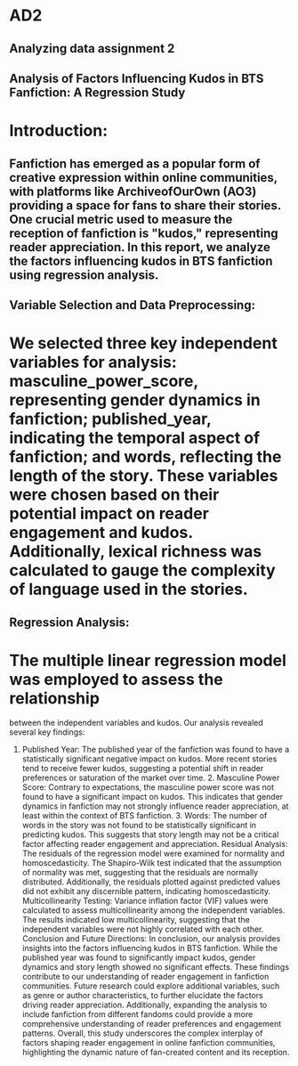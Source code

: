 # AD2

## Analyzing data assignment 2

## Analysis of Factors Influencing Kudos in BTS Fanfiction: A Regression Study

# Introduction:

## Fanfiction has emerged as a popular form of creative expression within online communities, with platforms like ArchiveofOurOwn (AO3) providing a space for fans to share their stories. One crucial metric used to measure the reception of fanfiction is "kudos," representing reader appreciation. In this report, we analyze the factors influencing kudos in BTS fanfiction using regression analysis.

## Variable Selection and Data Preprocessing:

# We selected three key independent variables for analysis: masculine_power_score, representing gender dynamics in fanfiction; published_year, indicating the temporal aspect of fanfiction; and words, reflecting the length of the story. These variables were chosen based on their potential impact on reader engagement and kudos. Additionally, lexical richness was calculated to gauge the complexity of language used in the stories. 

## Regression Analysis:

# The multiple linear regression model was employed to assess the relationship
between the independent variables and kudos. Our analysis revealed several key
findings:
1. Published Year: The published year of the fanfiction was found to have a
statistically significant negative impact on kudos. More recent stories tend to receive
fewer kudos, suggesting a potential shift in reader preferences or saturation of the
market over time. 2. Masculine Power Score: Contrary to expectations, the masculine power
score was not found to have a significant impact on kudos. This indicates that gender
dynamics in fanfiction may not strongly influence reader appreciation, at least within
the context of BTS fanfiction. 3. Words: The number of words in the story was not found to be statistically
significant in predicting kudos. This suggests that story length may not be a critical
factor affecting reader engagement and appreciation. Residual Analysis:
The residuals of the regression model were examined for normality and
homoscedasticity. The Shapiro-Wilk test indicated that the assumption of normality
was met, suggesting that the residuals are normally distributed. Additionally, the
residuals plotted against predicted values did not exhibit any discernible pattern,
indicating homoscedasticity. Multicollinearity Testing:
Variance inflation factor (VIF) values were calculated to assess multicollinearity
among the independent variables. The results indicated low multicollinearity, suggesting that the independent variables were not highly correlated with each other. Conclusion and Future Directions:
In conclusion, our analysis provides insights into the factors influencing kudos
in BTS fanfiction. While the published year was found to significantly impact kudos, gender dynamics and story length showed no significant effects. These findings
contribute to our understanding of reader engagement in fanfiction communities. Future research could explore additional variables, such as genre or author
characteristics, to further elucidate the factors driving reader appreciation. Additionally, expanding the analysis to include fanfiction from different fandoms could provide a
more comprehensive understanding of reader preferences and engagement patterns. Overall, this study underscores the complex interplay of factors shaping reader
engagement in online fanfiction communities, highlighting the dynamic nature of
fan-created content and its reception.
